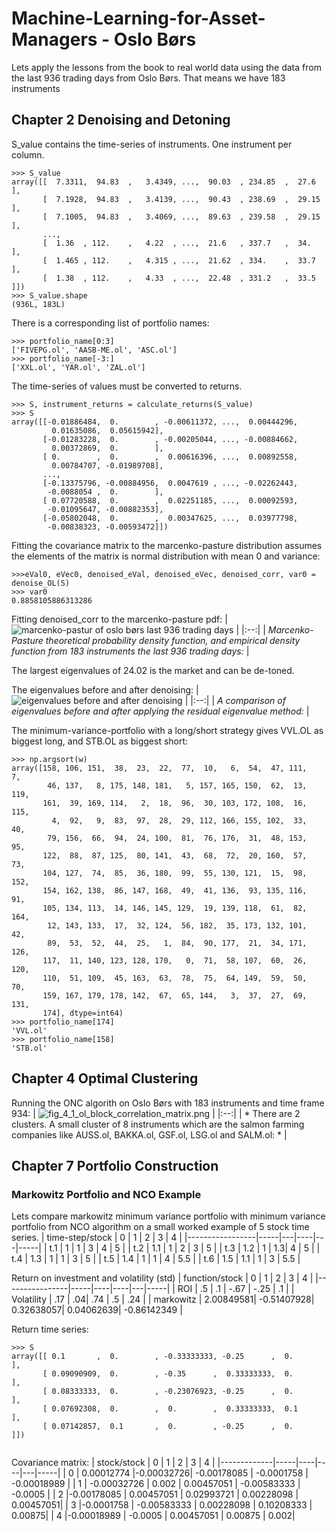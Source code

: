 

# Machine-Learning-for-Asset-Managers - Oslo Børs
Lets apply the lessons from the book to real world data using the data from the last 936 trading days from Oslo Børs. That means we have 183 instruments

## Chapter 2 Denoising and Detoning

S_value contains the time-series of instruments. One instrument per column.
```
>>> S_value
array([[  7.3311,  94.83  ,   3.4349, ...,  90.03  , 234.85  ,  27.6   ],
       [  7.1928,  94.83  ,   3.4139, ...,  90.43  , 238.69  ,  29.15  ],
       [  7.1005,  94.83  ,   3.4069, ...,  89.63  , 239.58  ,  29.15  ],
       ...,
       [  1.36  , 112.    ,   4.22  , ...,  21.6   , 337.7   ,  34.    ],
       [  1.465 , 112.    ,   4.315 , ...,  21.62  , 334.    ,  33.7   ],
       [  1.38  , 112.    ,   4.33  , ...,  22.48  , 331.2   ,  33.5   ]])
>>> S_value.shape
(936L, 183L)
```
There is a corresponding list of portfolio names:
```
>>> portfolio_name[0:3]
['FIVEPG.ol', 'AASB-ME.ol', 'ASC.ol']
>>> portfolio_name[-3:]
['XXL.ol', 'YAR.ol', 'ZAL.ol']
```
The time-series of values must be converted to returns.
```
>>> S, instrument_returns = calculate_returns(S_value)
>>> S
array([[-0.01886484,  0.        , -0.00611372, ...,  0.00444296,
         0.01635086,  0.05615942],
       [-0.01283228,  0.        , -0.00205044, ..., -0.00884662,
         0.00372869,  0.        ],
       [ 0.        ,  0.        ,  0.00616396, ...,  0.00892558,
         0.00784707, -0.01989708],
       ...,
       [-0.13375796, -0.00884956,  0.0047619 , ..., -0.02262443,
        -0.0088054 ,  0.        ],
       [ 0.07720588,  0.        ,  0.02251185, ...,  0.00092593,
        -0.01095647, -0.00882353],
       [-0.05802048,  0.        ,  0.00347625, ...,  0.03977798,
        -0.00838323, -0.00593472]])
```
Fitting the covariance matrix to the marcenko-pasture distribution assumes the elements of the matrix is normal distribution with mean 0 and variance:
```
>>>eVal0, eVec0, denoised_eVal, denoised_eVec, denoised_corr, var0 = denoise_OL(S)
>>> var0
0.8858105886313286
```
Fitting denoised_corr to the marcenko-pasture pdf:
| ![marcenko-pastur of oslo børs last 936 trading days](https://github.com/emoen/Machine-Learning-for-Asset-Managers/blob/master/img_example_real_data/ol_n_183_T_936.png) | 
|:--:| 
| *Marcenko-Pasture theoretical probability density function, and empirical density function from 183 instruments the last 936 trading days:* |

The largest eigenvalues of 24.02 is the market and can be de-toned.

The eigenvalues before and after denoising:
| ![eigenvalues before and after denoising](https://github.com/emoen/Machine-Learning-for-Asset-Managers/blob/master/img_example_real_data/ol_eigenvalue_method_w_osebx.png) | 
|:--:| 
| *A comparison of eigenvalues before and after applying the residual eigenvalue method:* |


The minimum-variance-portfolio with a long/short strategy gives VVL.OL as biggest long, and STB.OL as biggest short:
```
>>> np.argsort(w)
array([158, 106, 151,  38,  23,  22,  77,  10,   6,  54,  47, 111,   7,
        46, 137,   8, 175, 148, 181,   5, 157, 165, 150,  62,  13, 119,
       161,  39, 169, 114,   2,  18,  96,  30, 103, 172, 108,  16, 115,
         4,  92,   9,  83,  97,  28,  29, 112, 166, 155, 102,  33,  40,
        79, 156,  66,  94,  24, 100,  81,  76, 176,  31,  48, 153,  95,
       122,  88,  87, 125,  80, 141,  43,  68,  72,  20, 160,  57,  73,
       104, 127,  74,  85,  36, 180,  99,  55, 130, 121,  15,  98, 152,
       154, 162, 138,  86, 147, 168,  49,  41, 136,  93, 135, 116,  91,
       105, 134, 113,  14, 146, 145, 129,  19, 139, 118,  61,  82, 164,
        12, 143, 133,  17,  32, 124,  56, 182,  35, 173, 132, 101,  42,
        89,  53,  52,  44,  25,   1,  84,  90, 177,  21,  34, 171, 126,
       117,  11, 140, 123, 128, 170,   0,  71,  58, 107,  60,  26, 120,
       110,  51, 109,  45, 163,  63,  78,  75,  64, 149,  59,  50,  70,
       159, 167, 179, 178, 142,  67,  65, 144,   3,  37,  27,  69, 131,
       174], dtype=int64)
>>> portfolio_name[174]
'VVL.ol'
>>> portfolio_name[158]
'STB.ol'
```

## Chapter 4 Optimal Clustering


Running the ONC algorith on Oslo Børs with 183 instruments and time frame 934:
| ![fig_4_1_ol_block_correlation_matrix.png](https://github.com/emoen/Machine-Learning-for-Asset-Managers/blob/master/img_example_real_data/fig_4_1_ol_block_correlation_matrix.png) | 
|:--:| 
| * There are 2 clusters. A small cluster of 8 instruments which are the salmon farming companies like AUSS.ol, BAKKA.ol, GSF.ol, LSG.ol and SALM.ol: * |

## Chapter 7 Portfolio Construction

### Markowitz Portfolio and NCO Example

Lets compare markowitz minimum variance portfolio with minimum variance portfolio from NCO algorithm on a small worked example of 5 stock time series.
| time-step/stock | 0   | 1 | 2  | 3 | 4   | 
|-----------------|-----|---|----|---|-----|
| t.1             | 1   | 1 | 3  | 4 | 5   | 
| t.2             | 1.1 | 1 | 2  | 3 | 5   | 
| t.3             | 1.2 | 1 | 1.3| 4 | 5   | 
| t.4             | 1.3 | 1 | 1  | 3 | 5   | 
| t.5             | 1.4 | 1 | 1  | 4 | 5.5 | 
| t.6             | 1.5 | 1.1 | 1  | 3 | 5.5 | 

Return on investment and volatility (std)
| function/stock | 0   | 1  | 2  | 3 | 4   | 
|----------------|-----|----|----|---|-----|
| ROI            | .5  | .1 | -.67 | -.25 | .1  | 
| Volatility     | .17 | .04| .74  | .5  | .24 | 
| markowitz      | 2.00849581| -0.51407928|  0.32638057|  0.04062639| -0.86142349 | 

Return time series:
```
>>> S
array([[ 0.1       ,  0.        , -0.33333333, -0.25      ,  0.        ],
       [ 0.09090909,  0.        , -0.35      ,  0.33333333,  0.        ],
       [ 0.08333333,  0.        , -0.23076923, -0.25      ,  0.        ],
       [ 0.07692308,  0.        ,  0.        ,  0.33333333,  0.1       ],
       [ 0.07142857,  0.1       ,  0.        , -0.25      ,  0.        ]])
       
```
Covariance matrix:
| stock/stock | 0   | 1  | 2  | 3 | 4   | 
|-------------|-----|----|----|---|-----|
| 0 | 0.00012774 |-0.00032726| -0.00178085 | -0.0001758 | -0.00018989 |
| 1 | -0.00032726 |  0.002   |  0.00457051 | -0.00583333 | -0.0005    |
| 2 |-0.00178085 |  0.00457051 | 0.02993721 | 0.00228098 | 0.00457051|
| 3 |-0.0001758 | -0.00583333 |  0.00228098 |  0.10208333 |  0.00875|
| 4 |-0.00018989 | -0.0005 | 0.00457051 | 0.00875 | 0.002|




